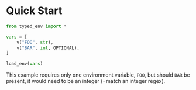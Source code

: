 # Quick Start

```python
from typed_env import *

vars = [
    v("FOO", str),
    v("BAR", int, OPTIONAL),
]

load_env(vars)
```

This example requires only one environment variable, `FOO`, but should `BAR` be present, it would need to be an integer (=match an integer regex).
